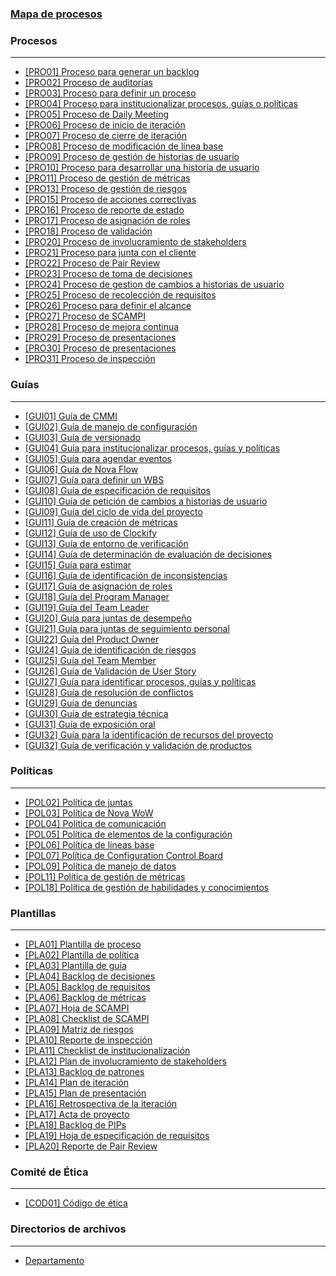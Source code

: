 ### [Mapa de procesos](https://drive.google.com/file/d/1WXMBn0wiYKdKTR2ANFS0dlHRj_vHOPfy/view?usp=sharing)

### Procesos
***
* [\[PRO01\] Proceso para generar un backlog](https://github.com/novaDepto/Nova/wiki/Proceso-para-generar-un-backlog)
* [\[PRO02\] Proceso de auditorías](https://github.com/novaDepto/Nova/wiki/Proceso-de-auditor%C3%ADas)
* [\[PRO03\] Proceso para definir un proceso](https://github.com/novaDepto/Nova/wiki/Proceso-para-definir-un-proceso)
* [\[PRO04\] Proceso para institucionalizar procesos, guías o políticas](https://github.com/novaDepto/Nova/wiki/Proceso-para-institucionalizar-procesos-gu%C3%ADas-y-pol%C3%ADticas)
* [\[PRO05\] Proceso de Daily Meeting](https://github.com/novaDepto/Nova/wiki/Proceso-de-Daily-Meeting)
* [\[PRO06\] Proceso de inicio de iteración](https://github.com/novaDepto/Nova/wiki/Proceso-de-inicio-de-iteración)
* [\[PRO07\] Proceso de cierre de iteración](https://github.com/novaDepto/Nova/wiki/Proceso-de-cierre-de-iteración)
* [\[PRO08\] Proceso de modificación de línea base](https://github.com/novaDepto/Nova/wiki/Proceso-de-modificacion-de-linea-base)
* [\[PRO09\] Proceso de gestión de historias de usuario](https://github.com/novaDepto/Nova/wiki/Proceso-de-gestión-de-historias-de-usuario)
* [\[PRO10\] Proceso para desarrollar una historia de usuario ]( https://github.com/novaDepto/Nova/wiki/Proceso-para-desarrollar-una-historia-de-usuario)
* [\[PRO11\] Proceso de gestión de métricas](https://github.com/novaDepto/Nova/wiki/Proceso-de-gestión-de-métricas)
* [\[PRO13\] Proceso de gestión de riesgos](https://github.com/novaDepto/Nova/wiki/Proceso-de-gesti%C3%B3n-de-riesgos)
* [\[PRO15\] Proceso de acciones correctivas](https://github.com/novaDepto/Nova/wiki/Proceso-de-acciones-correctivas)
* [\[PRO16\] Proceso de reporte de estado](https://github.com/novaDepto/Nova/wiki/Proceso-de-reporte-de-estado)
* [\[PRO17\] Proceso de asignación de roles](https://github.com/novaDepto/Nova/wiki/Proceso-de-asignación-de-roles)
* [\[PRO18\] Proceso de validación](https://github.com/novaDepto/Nova/wiki/Proceso-de-validación)
* [\[PRO20\] Proceso de involucramiento de stakeholders](https://github.com/novaDepto/Nova/wiki/Proceso-para-plan-de-Involucramiento-de-Stakeholders)
* [\[PRO21\] Proceso para junta con el cliente](https://github.com/novaDepto/Nova/wiki/Proceso-para-junta-con-el-cliente)
* [\[PRO22\] Proceso de Pair Review](https://github.com/novaDepto/Nova/wiki/Proceso-de-Pair-Review)
* [\[PRO23\] Proceso de toma de decisiones](https://github.com/novaDepto/Nova/wiki/Proceso-de-toma-de-decisiones)
* [\[PRO24\] Proceso de gestion de cambios a historias de usuario](https://github.com/novaDepto/Nova/wiki/Proceso-de-gesti%C3%B3n-de-cambios-a-historias-de-usuario)
* [\[PRO25\] Proceso de recolección de requisitos](https://github.com/novaDepto/Nova/wiki/Proceso-de-recolección-de-requisitos)
* [\[PRO26\] Proceso para definir el alcance](https://github.com/novaDepto/Nova/wiki/Proceso-para-definir-el-alcance)
* [\[PRO27\] Proceso de SCAMPI](https://github.com/novaDepto/Nova/wiki/Proceso-de-SCAMPI)
* [\[PRO28\] Proceso de mejora continua](https://github.com/novaDepto/Nova/wiki/Proceso-de-mejora-continua)
* [\[PRO29\] Proceso de presentaciones](https://github.com/novaDepto/Nova/wiki/Proceso-de-presentaciones)
* [\[PRO30\] Proceso de presentaciones](https://github.com/novaDepto/Nova/wiki/Proceso-de-presentaciones)
* [\[PRO31\] Proceso de inspección](https://github.com/novaDepto/Nova/wiki/Proceso-de-inspección)

### Guías
***
* [\[GUI01\] Guía de CMMI](https://github.com/novaDepto/Nova/wiki/Gu%C3%ADa-de-CMMI)
* [\[GUI02\] Guía de manejo de configuración](https://github.com/novaDepto/Nova/wiki/Guía-de-manejo-de-configuración)
* [\[GUI03\] Guía de versionado](https://github.com/novaDepto/Nova/wiki/Guía-de-versionado)
* [\[GUI04\] Guía para institucionalizar procesos, guías y políticas](https://github.com/novaDepto/Nova/wiki/Gu%C3%ADa-para-institucionalizar-procesos-gu%C3%ADas-pol%C3%ADticas)
* [\[GUI05\] Guía para agendar eventos](https://github.com/novaDepto/Nova/wiki/Gu%C3%ADa-para-agendar-eventos)
* [\[GUI06\] Guía de Nova Flow](https://github.com/novaDepto/Nova/wiki/Gu%C3%ADa-de-Nova-Flow)
* [\[GUI07\] Guía para definir un WBS](https://github.com/novaDepto/Nova/wiki/Gu%C3%ADa-para-definir-un-WBS)
* [\[GUI08\] Guía de especificación de requisitos](https://github.com/novaDepto/Nova/wiki/Guia-de%20-especificacion-requisitos)
* [\[GUI10\] Guía de petición de cambios a historias de usuario](https://github.com/novaDepto/Nova/wiki/Guía-de-petición-de-cambios-a-historias-de-usuario)
* [\[GUI09\] Guía del ciclo de vida del proyecto](https://github.com/novaDepto/Nova/wiki/Guía-de-ciclo-de-vida-del-proyecto)
* [\[GUI11\] Guía de creación de métricas](https://github.com/novaDepto/Nova/blob/guia/CreacionMetricas/Guía-de-Creación-de-Métricas.md)
* [\[GUI12\] Guía de uso de Clockify](https://github.com/novaDepto/Nova/wiki/Guía-de-uso-de-Clockify)
* [\[GUI13\] Guía de entorno de verificación](https://github.com/novaDepto/Nova/wiki/Guía-de-entorno-de-verificación)
* [\[GUI14\] Guía de determinación de evaluación de decisiones](https://github.com/novaDepto/Nova/wiki/Guía-de-determinación-de-evaluación-de-decisiones)
* [\[GUI15\] Guía para estimar](https://github.com/novaDepto/Nova/wiki/Guía-para-Estimar)
* [\[GUI16\] Guía de identificación de inconsistencias](https://github.com/novaDepto/Nova/wiki/Guía-de-identificación-de-inconsistencias)
* [\[GUI17\] Guía de asignación de roles](https://github.com/novaDepto/Nova/wiki/Gu%C3%ADa-de-asignación-de-roles)
* [\[GUI18\] Guía del Program Manager](https://github.com/novaDepto/Nova/wiki/Guía-del-Program-Manager)
* [\[GUI19\] Guía del Team Leader](https://github.com/novaDepto/Nova/wiki/Guía-del-Team-Leader)
* [\[GUI20\] Guía para juntas de desempeño](https://github.com/novaDepto/Nova/wiki/Gu%C3%ADa-de-juntas-de-desempeño)
* [\[GUI21\] Guía para juntas de seguimiento personal](https://github.com/novaDepto/Nova/wiki/Gu%C3%ADa-de-juntas-de-seguimiento-personal)
* [\[GUI22\] Guía del Product Owner](https://github.com/novaDepto/Nova/wiki/Guía-del-product-owner)
* [\[GUI24\] Guía de identificación de riesgos](https://github.com/novaDepto/Nova/wiki/Gu%C3%ADa-de-identificaci%C3%B3n-de-riesgos)
* [\[GUI25\] Guía del Team Member](https://github.com/novaDepto/Nova/wiki/Guía-de-Team-Member)
* [\[GUI26\] Guía de Validación de User Story](https://github.com/novaDepto/Nova/wiki/Guía-de-validación-de-user-story)
* [\[GUI27\] Guía para identificar procesos, guías y políticas](https://github.com/novaDepto/Nova/wiki/Guía-para-identificar-procesos-guías-políticas)
* [\[GUI28\] Guía de resolución de conflictos](https://github.com/novaDepto/Nova/wiki/Guía-de-resoluci%C3%B3n-de-conflictos)
* [\[GUI29\] Guía de denuncias](https://github.com/novaDepto/Nova/wiki/Guía-de-denuncias)
* [\[GUI30\] Guía de estrategia técnica](https://github.com/novaDepto/Nova/wiki/Guía-de-estrategia-técnica)
* [\[GUI31\] Guía de exposición oral](https://github.com/novaDepto/Nova/wiki/Guía-de-Exposición-Oral)
* [\[GUI32\] Guía para la identificación de recursos del proyecto](https://github.com/novaDepto/Nova/wiki/Guía-para-la-identificación-de-recursos-del-proyecto)
* [\[GUI32\] Guía de verificación y validación de productos](https://github.com/novaDepto/Nova/wiki/Guía-de-verificación-y-validación-de-productos)

### Políticas
***
* [\[POL02\] Política de juntas](https://github.com/novaDepto/Nova/wiki/Pol%C3%ADtica-de-Juntas)
* [\[POL03\] Política de Nova WoW](https://github.com/novaDepto/Nova/wiki/Politica-de-Nova-WoW)
* [\[POL04\] Política de comunicación](https://github.com/novaDepto/Nova/wiki/Política-de-Comunicación)
* [\[POL05\] Política de elementos de la configuración](https://github.com/novaDepto/Nova/wiki/Politica-de-elementos-de-la-configuracion)
* [\[POL06\] Política de líneas base](https://github.com/novaDepto/Nova/wiki/Politica-de-lineas-base)
* [\[POL07\] Política de Configuration Control Board](https://github.com/novaDepto/Nova/wiki/Politica-de-Configuration-Control-Board)
* [\[POL09\] Política de manejo de datos](https://github.com/novaDepto/Nova/wiki/Política-de-Manejo-de-Datos)
* [\[POL11\] Política de gestión de métricas](https://github.com/novaDepto/Nova/wiki/Pol%C3%ADtica-de-gestión-de-métricas)
* [\[POL18\] Política de gestión de habilidades y conocimientos](https://github.com/novaDepto/Nova/wiki/Política-de-gestión-habilidades-y-conocimientos)

### Plantillas
***
* [\[PLA01\] Plantilla de proceso](https://github.com/novaDepto/Nova/wiki/Plantilla-de-proceso)
* [\[PLA02\] Plantilla de política](https://github.com/novaDepto/Nova/wiki/Plantilla-de-pol%C3%ADtica)
* [\[PLA03\] Plantilla de guía](https://github.com/novaDepto/Nova/wiki/Plantilla-de-guía)
* [\[PLA04\] Backlog de decisiones](https://docs.google.com/spreadsheets/d/1nJ5I7445d0u0Nq4gy2JMA5Y0usQ69S91n5sDgqUKzSU/edit#gid=1924080691)
* [\[PLA05\] Backlog de requisitos](https://docs.google.com/spreadsheets/d/1o6jLgBaUGFCco-8gIZqd8Ng3zqUKfJYZudfaI9Bqu-0/edit#gid=1630941258)
* [\[PLA06\] Backlog de métricas](https://docs.google.com/spreadsheets/d/1RpU0kmGCRSH35LN6ZTPPkAXsNAeiS_OLvBdqoJsp060/edit#gid=297985474)
* [\[PLA07\] Hoja de SCAMPI](https://docs.google.com/spreadsheets/d/1eX0PEoSCOoxUpK7R_F4MFCURxo-ZMzCXWvjHwOdh6U4/edit#gid=508227290)
* [\[PLA08\] Checklist de SCAMPI](https://docs.google.com/spreadsheets/d/1BX8XF1rEKBe7fWHllFt9fd9kfUWGy_QH6kMyRChC7JA/edit#gid=1627908832)
* [\[PLA09\] Matriz de riesgos](https://docs.google.com/spreadsheets/d/18VTmqZFssfmSA94mQ-7-Vk1mXdO4NWjvTCE1Hzx7w4g/edit#gid=1120081718)
* [\[PLA10\] Reporte de inspección](https://docs.google.com/spreadsheets/d/1MRa1gjtF_DUqVybsPa9u1NTLnkQr5NAtyJtS0Q0poz4/edit#gid=0)
* [\[PLA11\] Checklist de institucionalización](https://docs.google.com/spreadsheets/d/1XAqWjIFZltpBxRqM4tiFcHUAeU0lEUMLf7BhwAKrkQQ/edit#gid=72583243)
* [\[PLA12\] Plan de involucramiento de stakeholders](https://docs.google.com/spreadsheets/d/1LJW6x2z5gMSXP4xEJpemfEZRcDW06QFz_OxPx2q0hZI/edit#gid=0)
* [\[PLA13\] Backlog de patrones](https://docs.google.com/spreadsheets/d/1lyAFfTwAxPTakxZwWxMJbgr55oXKp0U-W-MfYSzdyso/edit#gid=0)
* [\[PLA14\] Plan de iteración](https://docs.google.com/spreadsheets/d/10jles4oKMwJUHPutNXLaHZ7kg8zFZ9TdrAVAJlUmjfU/edit#gid=753031204)
* [\[PLA15\] Plan de presentación](https://docs.google.com/spreadsheets/d/1ppdRbp99KkVAqtytITJ55h-s64kZhnVnmHD7zUqY8jI/edit#gid=1717015154)
* [\[PLA16\] Retrospectiva de la iteración](https://docs.google.com/presentation/u/1/d/1U08JwlISDmeyeUz-c2EplvUdz_375Qv3ShD0TSTIUqA/edit?usp=drive_web&ouid=107220917163263104768)
* [\[PLA17\] Acta de proyecto](https://docs.google.com/document/d/1D8YamLG8exdWsomChPIIVsLQrkbBy3XM/edit)
* [\[PLA18\] Backlog de PIPs](https://docs.google.com/spreadsheets/d/12Y6jLAnQ-Zo48nUle1ZyOc1UQwUuhHfccgSZIPosh9o/edit)
* [\[PLA19\] Hoja de especificación de requisitos](https://docs.google.com/document/d/1kWa49M5i2LyEFAsawZfrYRFMQnMOAeqNbDrwHtjj7tE/edit)
* [\[PLA20\] Reporte de Pair Review](https://docs.google.com/spreadsheets/d/1c6FRhE9Fm7sWP4pWwGucm6aBd6LtCEgJ2KAb7Hz2inY/edit#gid=0)

### Comité de Ética
***
* [\[COD01\] Código de ética](https://github.com/novaDepto/Nova/wiki/C%C3%B3digo-de-%C3%A9tica)

### Directorios de archivos
***
* [Departamento](https://github.com/novaDepto/Nova/wiki/Directorio-de-archivos-del-departamento)
